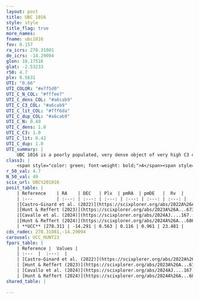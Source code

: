 ```yaml
---
layout: post
title: UBC 1016
style: style
title_flag: true
more_names: 
fname: ubc1016
fov: 0.157
ra_icrs: 278.31081
de_icrs: -14.29094
glon: 18.17516
glat: -2.53233
r50: 4.7
plx: 0.5631
UTI: "0.66"
UTI_COLOR: "#e7f5d0"
UTI_C_N_COL: "#fffee7"
UTI_C_dens_COL: "#a6cab9"
UTI_C_C3_COL: "#a6cab9"
UTI_C_lit_COL: "#fff6da"
UTI_C_dup_COL: "#a6cab9"
UTI_C_N: 0.49
UTI_C_dens: 1.0
UTI_C_C3: 1.0
UTI_C_lit: 0.42
UTI_C_dup: 1.0
UTI_summary: |
    UBC 1016 is a poorly populated, very dense object of very high C3 quality. It was recently reported in the literature.
class3: |
    <span style="color: green; font-weight: bold;">A</span><span style="color: green; font-weight: bold;">A</span>
r_50_val: 4.7
N_50_val: 49
scix_url: UBC%201016
posit_table: |
    | Reference    | RA    | DEC   | Plx  | pmRA  | pmDE   |  Rv  |
    | :---         | :---: | :---: | :---: | :---: | :---: | :---: |
    |[Castro-Ginard et al. (2022)](https://scixplorer.org/abs/2022A%26A...661A.118C) | 278.32 | -14.26 | 0.56 | 0.11 | 0.97 | -- |
    |[Hunt & Reffert (2023)](https://scixplorer.org/abs/2023A%26A...673A.114H) | 278.305 | -14.297 | 0.539 | 0.117 | 0.941 | 18.582 |
    |[Cavallo et al. (2024)](https://scixplorer.org/abs/2024AJ....167...12C) | 278.335 | -14.281 | 0.541 | -- | -- | -- |
    |[Hunt & Reffert (2024)](https://scixplorer.org/abs/2024A%26A...686A..42H) | 278.305 | -14.297 | 0.539 | 0.117 | 0.941 | 18.582 |
    | **UCC** |278.311 | -14.291 | 0.563 | 0.116 | 0.961 | 23.481 | 
cds_radec: 278.31081,-14.29094
carousel: UCC_HUNT23
fpars_table: |
    | Reference |  Values |
    | :---  |  :---:  |
    | [Castro-Ginard et al. (2022)](https://scixplorer.org/abs/2022A%26A...661A.118C) | `AV=1.253, Dist=1901, logAge=8.078` |
    | [Hunt & Reffert (2023)](https://scixplorer.org/abs/2023A%26A...673A.114H) | `AV50=1.307, diffAV50=0.681, MOD50=11.153, logAge50=8.035` |
    | [Cavallo et al. (2024)](https://scixplorer.org/abs/2024AJ....167...12C) | `AV50=1.57, dMod50=11.11, logAge50=8.06, [Fe/H]50=0.15` |
    | [Hunt & Reffert (2024)](https://scixplorer.org/abs/2024A%26A...686A..42H) | `MassJ=409.823` |
shared_table: |
    
---
```

